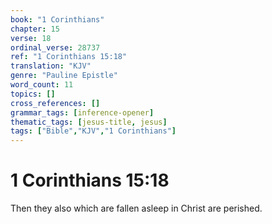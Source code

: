 ```yaml
---
book: "1 Corinthians"
chapter: 15
verse: 18
ordinal_verse: 28737
ref: "1 Corinthians 15:18"
translation: "KJV"
genre: "Pauline Epistle"
word_count: 11
topics: []
cross_references: []
grammar_tags: [inference-opener]
thematic_tags: [jesus-title, jesus]
tags: ["Bible","KJV","1 Corinthians"]
---
```


# 1 Corinthians 15:18

Then they also which are fallen asleep in Christ are perished.
